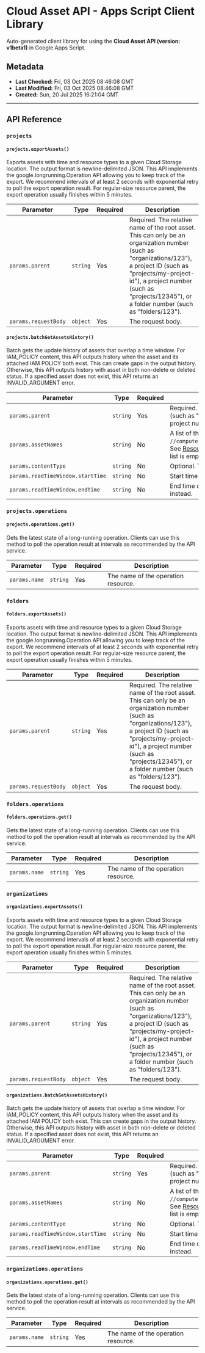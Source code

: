 # Cloud Asset API - Apps Script Client Library

Auto-generated client library for using the **Cloud Asset API (version: v1beta1)** in Google Apps Script.

## Metadata

- **Last Checked:** Fri, 03 Oct 2025 08:46:08 GMT
- **Last Modified:** Fri, 03 Oct 2025 08:46:08 GMT
- **Created:** Sun, 20 Jul 2025 16:21:04 GMT



---

## API Reference

### `projects`

#### `projects.exportAssets()`

Exports assets with time and resource types to a given Cloud Storage location. The output format is newline-delimited JSON. This API implements the google.longrunning.Operation API allowing you to keep track of the export. We recommend intervals of at least 2 seconds with exponential retry to poll the export operation result. For regular-size resource parent, the export operation usually finishes within 5 minutes.

| Parameter | Type | Required | Description |
|---|---|---|---|
| `params.parent` | `string` | Yes | Required. The relative name of the root asset. This can only be an organization number (such as "organizations/123"), a project ID (such as "projects/my-project-id"), a project number (such as "projects/12345"), or a folder number (such as "folders/123"). |
| `params.requestBody` | `object` | Yes | The request body. |

#### `projects.batchGetAssetsHistory()`

Batch gets the update history of assets that overlap a time window. For IAM_POLICY content, this API outputs history when the asset and its attached IAM POLICY both exist. This can create gaps in the output history. Otherwise, this API outputs history with asset in both non-delete or deleted status. If a specified asset does not exist, this API returns an INVALID_ARGUMENT error.

| Parameter | Type | Required | Description |
|---|---|---|---|
| `params.parent` | `string` | Yes | Required. The relative name of the root asset. It can only be an organization number (such as "organizations/123"), a project ID (such as "projects/my-project-id")", or a project number (such as "projects/12345"). |
| `params.assetNames` | `string` | No | A list of the full names of the assets. For example: `//compute.googleapis.com/projects/my_project_123/zones/zone1/instances/instance1`. See [Resource Names](https://cloud.google.com/apis/design/resource_names#full_resource_name) for more info. The request becomes a no-op if the asset name list is empty, and the max size of the asset name list is 100 in one request. |
| `params.contentType` | `string` | No | Optional. The content type. |
| `params.readTimeWindow.startTime` | `string` | No | Start time of the time window (exclusive). |
| `params.readTimeWindow.endTime` | `string` | No | End time of the time window (inclusive). If not specified, the current timestamp is used instead. |

### `projects.operations`

#### `projects.operations.get()`

Gets the latest state of a long-running operation. Clients can use this method to poll the operation result at intervals as recommended by the API service.

| Parameter | Type | Required | Description |
|---|---|---|---|
| `params.name` | `string` | Yes | The name of the operation resource. |

### `folders`

#### `folders.exportAssets()`

Exports assets with time and resource types to a given Cloud Storage location. The output format is newline-delimited JSON. This API implements the google.longrunning.Operation API allowing you to keep track of the export. We recommend intervals of at least 2 seconds with exponential retry to poll the export operation result. For regular-size resource parent, the export operation usually finishes within 5 minutes.

| Parameter | Type | Required | Description |
|---|---|---|---|
| `params.parent` | `string` | Yes | Required. The relative name of the root asset. This can only be an organization number (such as "organizations/123"), a project ID (such as "projects/my-project-id"), a project number (such as "projects/12345"), or a folder number (such as "folders/123"). |
| `params.requestBody` | `object` | Yes | The request body. |

### `folders.operations`

#### `folders.operations.get()`

Gets the latest state of a long-running operation. Clients can use this method to poll the operation result at intervals as recommended by the API service.

| Parameter | Type | Required | Description |
|---|---|---|---|
| `params.name` | `string` | Yes | The name of the operation resource. |

### `organizations`

#### `organizations.exportAssets()`

Exports assets with time and resource types to a given Cloud Storage location. The output format is newline-delimited JSON. This API implements the google.longrunning.Operation API allowing you to keep track of the export. We recommend intervals of at least 2 seconds with exponential retry to poll the export operation result. For regular-size resource parent, the export operation usually finishes within 5 minutes.

| Parameter | Type | Required | Description |
|---|---|---|---|
| `params.parent` | `string` | Yes | Required. The relative name of the root asset. This can only be an organization number (such as "organizations/123"), a project ID (such as "projects/my-project-id"), a project number (such as "projects/12345"), or a folder number (such as "folders/123"). |
| `params.requestBody` | `object` | Yes | The request body. |

#### `organizations.batchGetAssetsHistory()`

Batch gets the update history of assets that overlap a time window. For IAM_POLICY content, this API outputs history when the asset and its attached IAM POLICY both exist. This can create gaps in the output history. Otherwise, this API outputs history with asset in both non-delete or deleted status. If a specified asset does not exist, this API returns an INVALID_ARGUMENT error.

| Parameter | Type | Required | Description |
|---|---|---|---|
| `params.parent` | `string` | Yes | Required. The relative name of the root asset. It can only be an organization number (such as "organizations/123"), a project ID (such as "projects/my-project-id")", or a project number (such as "projects/12345"). |
| `params.assetNames` | `string` | No | A list of the full names of the assets. For example: `//compute.googleapis.com/projects/my_project_123/zones/zone1/instances/instance1`. See [Resource Names](https://cloud.google.com/apis/design/resource_names#full_resource_name) for more info. The request becomes a no-op if the asset name list is empty, and the max size of the asset name list is 100 in one request. |
| `params.contentType` | `string` | No | Optional. The content type. |
| `params.readTimeWindow.startTime` | `string` | No | Start time of the time window (exclusive). |
| `params.readTimeWindow.endTime` | `string` | No | End time of the time window (inclusive). If not specified, the current timestamp is used instead. |

### `organizations.operations`

#### `organizations.operations.get()`

Gets the latest state of a long-running operation. Clients can use this method to poll the operation result at intervals as recommended by the API service.

| Parameter | Type | Required | Description |
|---|---|---|---|
| `params.name` | `string` | Yes | The name of the operation resource. |